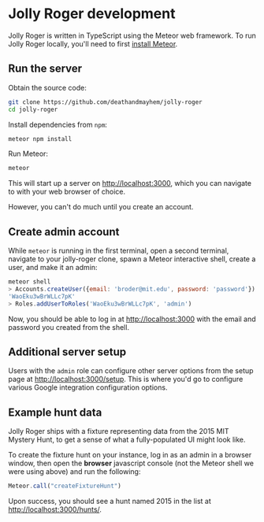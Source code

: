 # Jolly Roger development

Jolly Roger is written in TypeScript using the Meteor web framework.  To run
Jolly Roger locally, you'll need to first
[install Meteor](https://www.meteor.com/install).

## Run the server

Obtain the source code:

```bash
git clone https://github.com/deathandmayhem/jolly-roger
cd jolly-roger
```

Install dependencies from `npm`:

```bash
meteor npm install
```

Run Meteor:

```bash
meteor
```

This will start up a server on [http://localhost:3000](http://localhost:3000),
which you can navigate to with your web browser of choice.

However, you can't do much until you create an account.

## Create admin account

While `meteor` is running in the first terminal, open a second terminal,
navigate to your jolly-roger clone, spawn a Meteor interactive shell, create a
user, and make it an admin:

```js
meteor shell
> Accounts.createUser({email: 'broder@mit.edu', password: 'password'})
'WaoEku3wBrWLLc7pK'
> Roles.addUserToRoles('WaoEku3wBrWLLc7pK', 'admin')
```

Now, you should be able to log in at
[http://localhost:3000](http://localhost:3000) with the email and password you
created from the shell.

## Additional server setup

Users with the `admin` role can configure other server options from the setup
page at [http://localhost:3000/setup](http://localhost:3000/setup).  This is
where you'd go to configure various Google integration configuration options.


## Example hunt data

Jolly Roger ships with a fixture representing data from the 2015 MIT Mystery
Hunt, to get a sense of what a fully-populated UI might look like.

To create the fixture hunt on your instance, log in as an admin in a browser
window, then open the **browser** javascript console (not the Meteor shell we
were using above) and run the following:

```js
Meteor.call("createFixtureHunt")
```

Upon success, you should see a hunt named 2015 in the list at
[http://localhost:3000/hunts/](http://localhost:3000/hunts/).

